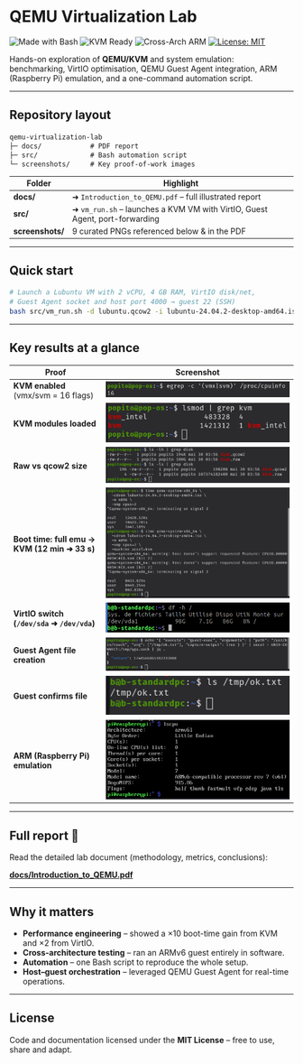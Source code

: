 # QEMU Virtualization Lab
![Made with Bash](https://img.shields.io/badge/Bash-automation-blue)
![KVM Ready](https://img.shields.io/badge/KVM-enabled-brightgreen)
![Cross-Arch ARM](https://img.shields.io/badge/ARM-emulated-ff69b4)
[![License: MIT](https://img.shields.io/badge/License-MIT-green.svg)](LICENSE)

Hands-on exploration of **QEMU/KVM** and system emulation:  
benchmarking, VirtIO optimisation, QEMU Guest Agent integration, ARM (Raspberry Pi) emulation, and a one-command automation script.

---

## Repository layout

```
qemu-virtualization-lab
├─ docs/            # PDF report
├─ src/             # Bash automation script
└─ screenshots/     # Key proof-of-work images
```

| Folder | Highlight |
|--------|-----------|
| **docs/** | ➜ `Introduction_to_QEMU.pdf` – full illustrated report |
| **src/** | ➜ `vm_run.sh` – launches a KVM VM with VirtIO, Guest Agent, port-forwarding |
| **screenshots/** | 9 curated PNGs referenced below & in the PDF |

---

## Quick start

```bash
# Launch a Lubuntu VM with 2 vCPU, 4 GB RAM, VirtIO disk/net,
# Guest Agent socket and host port 4000 → guest 22 (SSH)
bash src/vm_run.sh -d lubuntu.qcow2 -i lubuntu-24.04.2-desktop-amd64.iso
```

---

## Key results at a glance

| Proof | Screenshot |
|-------|------------|
| **KVM enabled** (vmx/svm = 16 flags) | ![kvm_egrep](screenshots/kvm_egrep.png) |
| **KVM modules loaded** | ![kvm_lsmod](screenshots/kvm_lsmod.png) |
| **Raw vs qcow2 size** | ![disk_raw_vs_qcow2](screenshots/disk_raw_vs_qcow2.png) |
| **Boot time: full emu → KVM (12 min ➜ 33 s)** | ![boot_time](screenshots/boot_time_comparison.png) |
| **VirtIO switch (`/dev/sda` ➜ `/dev/vda`)** | ![df_vda](screenshots/df_vda.png) |
| **Guest Agent file creation** | ![guest_exec](screenshots/guest_exec.png) |
| **Guest confirms file** | ![ls_tmp](screenshots/ls_tmp.png) |
| **ARM (Raspberry Pi) emulation** | ![lscpu](screenshots/lscpu.png) |

---

## Full report 📄

Read the detailed lab document (methodology, metrics, conclusions):

**[docs/Introduction_to_QEMU.pdf](docs/Introduction_to_QEMU.pdf)**  

---

## Why it matters

* **Performance engineering** – showed a ×10 boot-time gain from KVM and ×2 from VirtIO.  
* **Cross-architecture testing** – ran an ARMv6 guest entirely in software.  
* **Automation** – one Bash script to reproduce the whole setup.  
* **Host–guest orchestration** – leveraged QEMU Guest Agent for real-time operations.

---

## License

Code and documentation licensed under the **MIT License** – free to use, share and adapt.
